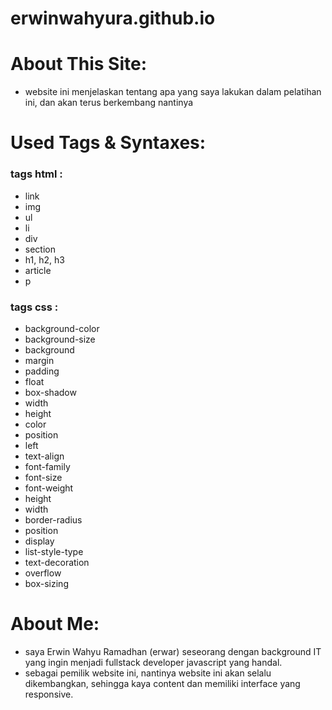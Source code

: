 # erwinwahyura.github.io

# About This Site:
- website ini menjelaskan tentang apa yang saya lakukan dalam pelatihan ini, dan akan terus berkembang nantinya

# Used Tags & Syntaxes:
### tags html :
- link
- img
- ul
- li
- div
- section
- h1, h2, h3
- article
- p

### tags css :
- background-color
- background-size
- background
- margin
- padding
- float
- box-shadow
-	width
-	height
-	color
-	position
- left
-	text-align
- font-family
- font-size
- font-weight
- height
- width
- border-radius
- position
- display
- list-style-type
- text-decoration
- overflow
- box-sizing

# About Me:
- saya Erwin Wahyu Ramadhan (erwar) seseorang dengan background IT yang ingin menjadi fullstack developer javascript yang handal.
- sebagai pemilik website ini, nantinya website ini akan selalu dikembangkan, sehingga kaya content dan memiliki interface yang responsive.
